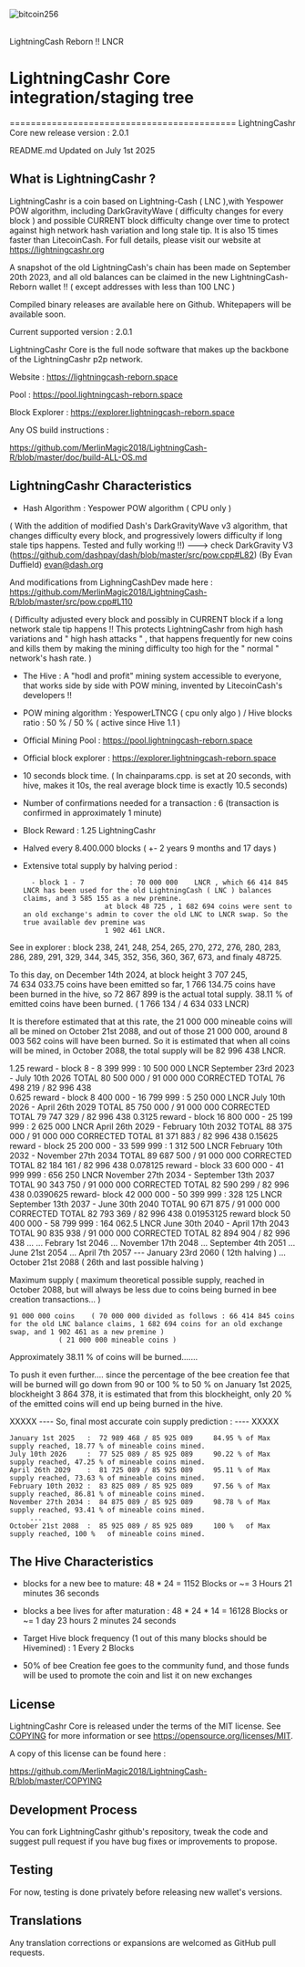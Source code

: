 <img src="https://i.ibb.co/4ZK5Q9Rt/bitcoin256.png" alt="bitcoin256" border="0"></a><br /><a target='_blank' href='https://imgbb.com/'></a><br />

LightningCash Reborn !!
LNCR

# LightningCashr Core integration/staging tree
===========================================
LightningCashr Core new release version : 2.0.1

README.md Updated on July 1st 2025

What is LightningCashr ?
----------------------

LightningCashr is a coin based on Lightning-Cash ( LNC ),with Yespower POW algorithm, including DarkGravityWave ( difficulty changes for every block ) and possible CURRENT block difficulty change over time to protect against high network hash variation and long stale tip. It is also 15 times faster than LitecoinCash. For full details, please visit our website at https://lightningcashr.org

A snapshot of the old LightningCash's chain has been made on September 20th 2023, and all old balances can be claimed in the new LightningCash-Reborn wallet !!
( except addresses with less than 100 LNC )


Compiled binary releases are available here on Github.
Whitepapers will be available soon.

Current supported version : 2.0.1

LightningCashr Core is the full node software that makes up the backbone of the LightningCashr p2p network.


Website : https://lightningcash-reborn.space

Pool : https://pool.lightningcash-reborn.space

Block Explorer : https://explorer.lightningcash-reborn.space



Any OS build instructions :

https://github.com/MerlinMagic2018/LightningCash-R/blob/master/doc/build-ALL-OS.md




LightningCashr Characteristics
---------------------------------------------------------------------------


- Hash Algorithm : Yespower POW algorithm    ( CPU only )

( With the addition of modified Dash's DarkGravityWave v3 algorithm, that changes difficulty every block, and progressively lowers difficulty if long stale tips happens. Tested and fully working !!) ---> check DarkGravity V3 (https://github.com/dashpay/dash/blob/master/src/pow.cpp#L82) (By Evan Duffield)
 <evan@dash.org>

And modifications from LighningCashDev made here :        https://github.com/MerlinMagic2018/LightningCash-R/blob/master/src/pow.cpp#L110

( Difficulty adjusted every block and possibly in CURRENT block if a long network stale tip happens !! This protects LightningCashr from high hash variations and " high hash attacks " , that happens frequently for new coins and kills them by making the mining difficulty too high for the " normal " network's hash rate. )


- The Hive : A "hodl and profit" mining system accessible to everyone, that works side by side with POW mining, invented by LitecoinCash's developers !!

- POW mining algorithm : YespowerLTNCG ( cpu only algo ) / Hive blocks ratio : 50 % / 50 % ( active since Hive 1.1 )

- Official Mining Pool : https://pool.lightningcash-reborn.space

- Official block explorer : https://explorer.lightningcash-reborn.space

- 10 seconds block time. ( In chainparams.cpp. is set at 20 seconds, with hive, makes it 10s, the real average block time is exactly 10.5 seconds)

- Number of confirmations needed for a transaction : 6  (transaction is confirmed in approximately 1 minute)

- Block Reward : 1.25 LightningCashr

- Halved every 8.400.000 blocks ( +- 2 years 9 months and 17 days )

- Extensive total supply by halving period :

		- block 1 - 7 			: 70 000 000 	LNCR , which 66 414 845 LNCR has been used for the old LightningCash ( LNC ) balances claims, and 3 585 155 as a new premine.
		  				  at block 48 725 , 1 682 694 coins were sent to an old exchange's admin to cover the old LNC to LNCR swap. So the true available dev premine was
						  1 902 461 LNCR.

See in explorer : block 238, 241, 248, 254, 265, 270, 272, 276, 280, 283, 286, 289, 291, 329, 344, 345, 352, 356, 360, 367, 673, and finaly 48725.


To this day, on December 14th 2024, at block height 3 707 245,     
74 634 033.75 coins have been emitted so far, 
1 766 134.75 coins have been burned in the hive, 
so 72 867 899 is the actual total supply. 
38.11 % of emitted coins have been burned. ( 1 766 134 / 4 634 033 LNCR)

It is therefore estimated that at this rate, the 21 000 000 mineable coins will all be mined on October 21st 2088, and out of those 21 000 000, around 8 003 562 coins will have been burned.
So it is estimated that when all coins will be mined, in October 2088, the total supply will be 82 996 438 LNCR.


1.25 reward	- block 8 - 8 399 999 		: 10 500 000	LNCR    September 23rd 2023 - July 10th 2026		TOTAL 80 500 000 / 91 000 000	CORRECTED TOTAL  76 498 219 / 82 996 438																														
0.625 reward	- block 8 400 000 - 16 799 999 	:  5 250 000 	LNCR	July 10th 2026      - April 26th 2029		TOTAL 85 750 000 / 91 000 000	CORRECTED TOTAL  79 747 329 / 82 996 438
0.3125 reward	- block 16 800 000 - 25 199 999 :  2 625 000 	LNCR	April 26th 2029     - February 10th 2032	TOTAL 88 375 000 / 91 000 000	CORRECTED TOTAL  81 371 883 / 82 996 438
0.15625	reward	- block 25 200 000 - 33 599 999 :  1 312 500 	LNCR	February 10th 2032  - November 27th 2034	TOTAL 89 687 500 / 91 000 000	CORRECTED TOTAL  82 184 161 / 82 996 438
0.078125 reward - block 33 600 000 - 41 999 999 :    656 250 	LNCR	November 27th 2034  - September 13th 2037	TOTAL 90 343 750 / 91 000 000	CORRECTED TOTAL  82 590 299 / 82 996 438
0.0390625 reward- block 42 000 000 - 50 399 999 :    328 125 	LNCR	September 13th 2037 - June 30th 2040		TOTAL 90 671 875 / 91 000 000	CORRECTED TOTAL  82 793 369 / 82 996 438
0.01953125 reward block 50 400 000 - 58 799 999 :    164 062.5 	LNCR	June 30th 2040      - April 17th 2043		TOTAL 90 835 938 / 91 000 000	CORRECTED TOTAL  82 894 904 / 82 996 438
...
...
Febrary 1st 2046 ... November 17th 2048 ... September 4th 2051
 ... June 21st 2054 ... April 7th 2057 --- January 23rd 2060 ( 12th halving )
...  October 21st 2088 ( 26th and last possible halving )

Maximum supply ( maximum theoretical possible supply, reached in October 2088, but will always be less due to coins being burned in bee creation transactions... )

	91 000 000 coins	( 70 000 000 divided as follows : 66 414 845 coins for the old LNC balance claims, 1 682 694 coins for an old exchange swap, and 1 902 461 as a new premine )
				( 21 000 000 mineable coins )

Approximately 38.11 % of coins will be burned.......

To push it even further.... since the percentage of the bee creation fee that will be burned will go down from 90 or 100 % to 50 % on January 1st 2025, blockheight 3 864 378, it is estimated
that from this blockheight, only 20 % of the emitted coins will end up being burned in the hive.

XXXXX ---- So, final most accurate coin supply prediction : ---- XXXXX 	
	
	January 1st 2025   :  72 989 468 / 85 925 089     84.95 % of Max supply reached, 18.77 % of mineable coins mined.
	July 10th 2026     :  77 525 089 / 85 925 089     90.22 % of Max supply reached, 47.25 % of mineable coins mined.
	April 26th 2029    :  81 725 089 / 85 925 089	  95.11 % of Max supply reached, 73.63 % of mineable coins mined.
	February 10th 2032 :  83 825 089 / 85 925 089	  97.56 % of Max supply reached, 86.81 % of mineable coins mined.
	November 27th 2034 :  84 875 089 / 85 925 089	  98.78 % of Max supply reached, 93.41 % of mineable coins mined.
	     ...
	October 21st 2088  :  85 925 089 / 85 925 089	  100 %   of Max supply reached, 100 %   of mineable coins mined.



The Hive Characteristics
---------------------------------------------------------------------------

- blocks for a new bee to mature: 48 * 24 = 1152 Blocks or ~= 3 Hours 21 minutes 36 seconds

- blocks a bee lives for after maturation : 48 * 24 * 14 = 16128 Blocks or ~= 1 day 23 hours 2 minutes 24 seconds

- Target Hive block frequency (1 out of this many blocks should be Hivemined) : 1 Every 2 Blocks 

- 50% of bee Creation fee goes to the community fund, and those funds will be used to promote the coin and list it on new exchanges
	



License
-------

LightningCashr Core is released under the terms of the MIT license. See [COPYING](COPYING) for more
information or see https://opensource.org/licenses/MIT.

A copy of this license can be found here :

https://github.com/MerlinMagic2018/LightningCash-R/blob/master/COPYING


Development Process
-------------------

You can fork LightningCashr github's repository, tweak the code and suggest pull request if you have bug fixes or improvements to propose.

Testing
-------

For now, testing is done privately before releasing new wallet's versions.

Translations
------------

Any translation corrections or expansions are welcomed as GitHub pull requests.
